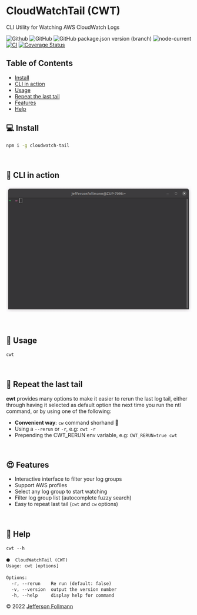 # CloudWatchTail (CWT)
CLI Utility for Watching AWS CloudWatch Logs

![Github](https://img.shields.io/badge/jfollmann-cloudwatch--tail-orange)
![GitHub](https://img.shields.io/github/license/jfollmann/cloudwatch-tail)
![GitHub package.json version (branch)](https://img.shields.io/github/package-json/v/jfollmann/cloudwatch-tail/main)
![node-current](https://img.shields.io/node/v/cloudwatch-tail)
[![CI](https://github.com/jfollmann/cloudwatch-tail/actions/workflows/CI.yml/badge.svg?branch=main)](https://github.com/jfollmann/cloudwatch-tail/actions/workflows/CI.yml)
[![Coverage Status](https://coveralls.io/repos/github/jfollmann/cloudwatch-tail/badge.svg?branch=main)](https://coveralls.io/github/jfollmann/cloudwatch-tail?branch=main)

## Table of Contents
- [Install](#computer-install)
- [CLI in action](#rocket-cli-in-action)
- [Usage](#red_circle-usage)
- [Repeat the last tail](#repeat-repeat-the-last-tail)
- [Features](#heart_eyes-features)
- [Help](#raising_hand-help)

## :computer: Install
```bash
npm i -g cloudwatch-tail
```

<br />

## :rocket: CLI in action
  
![cli](https://github.com/jfollmann/cloudwatch-tail/blob/main/docs/cwt-in-action.gif?raw=true)

<br />

## :red_circle: Usage
```bash
cwt
```

<br />

## :repeat: Repeat the last tail
**cwt** provides many options to make it easier to rerun the last log tail, either through having it selected as default option the next time you run the ntl command, or by using one of the following:
- **Convenient way**: `cw` command shorhand 🥰
- Using a `--rerun` or `-r`, e.g: `cwt -r`
- Prepending the CWT_RERUN env variable, e.g: `CWT_RERUN=true cwt`

<br />

## :heart_eyes: Features
- Interactive interface to filter your log groups
- Support AWS profiles
- Select any log group to start watching
- Filter log group list (autocomplete fuzzy search)
- Easy to repeat last tail (`cwt` and `cw` options)

<br />

## :raising_hand: Help
```
cwt --h 

⬢  CloudWatchTail (CWT)
Usage: cwt [options]

Options:
  -r, --rerun    Re run (default: false)
  -v, --version  output the version number
  -h, --help     display help for command
```

© 2022 [Jefferson Follmann](https://jfollmann.com)